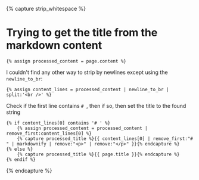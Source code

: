 {% capture strip_whitespace %}
# Trying to get the title from the markdown content

    {% assign processed_content = page.content %}

I couldn't find any other way to strip by newlines except using the `newline_to_br`:

    {% assign content_lines = processed_content | newline_to_br | split:'<br />' %}

Check if the first line contains `# `, then if so, then set the title to the found string

    {% if content_lines[0] contains '# ' %}
        {% assign processed_content = processed_content | remove_first:content_lines[0] %}
        {% capture processed_title %}{{ content_lines[0] | remove_first:"# " | markdownify | remove:"<p>" | remove:"</p>" }}{% endcapture %}
    {% else %}
        {% capture processed_title %}{{ page.title }}{% endcapture %}
    {% endif %}

{% endcapture %}
